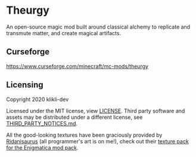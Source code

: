 # Theurgy 
An open-source magic mod built around classical alchemy to replicate and transmute matter, and create magical artifacts. 

## Curseforge
https://www.curseforge.com/minecraft/mc-mods/theurgy

## Licensing
Copyright 2020 klikli-dev

Licensed under the MIT license, view [LICENSE](./LICENSE).
Third party software and assets may be distributed under a different license, see [THIRD_PARTY_NOTICES.md](./THIRD_PARTY_NOTICES.md).

All the good-looking textures have been graciously provided by [Ridanisaurus](https://www.curseforge.com/members/ridanisaurus/followers) (all programmer's art is on me!), check out their [texture pack for the Enigmatica mod pack](https://www.curseforge.com/minecraft/texture-packs/the-official-enigmatica-resource-pack-16x16).